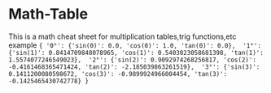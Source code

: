 # Math-Table
This is a math cheat sheet for multiplication tables,trig functions,etc
  example
       ```{
          '0°': {'sin(0)': 0.0, 'cos(0)': 1.0, 'tan(0)': 0.0}, 
          '1°': {'sin(1)': 0.8414709848078965, 'cos(1)': 0.5403023058681398, 'tan(1)': 1.5574077246549023}, 
          '2°': {'sin(2)': 0.9092974268256817, 'cos(2)': -0.4161468365471424, 'tan(2)': -2.185039863261519}, 
          '3°': {'sin(3)': 0.1411200080598672, 'cos(3)': -0.9899924966004454, 'tan(3)': -0.1425465430742778}
          }```
          
